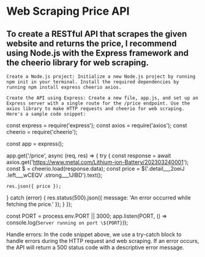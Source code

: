 # Web Scraping Price API
## To create a RESTful API that scrapes the given website and returns the price, I recommend using Node.js with the Express framework and the cheerio library for web scraping.

 

    Create a Node.js project: Initialize a new Node.js project by running npm init in your terminal. Install the required dependencies by running npm install express cheerio axios.

    Create the API using Express: Create a new file, app.js, and set up an Express server with a single route for the /price endpoint. Use the axios library to make HTTP requests and cheerio for web scraping. Here's a sample code snippet:

const express = require('express');
const axios = require('axios');
const cheerio = require('cheerio');

const app = express();

app.get('/price', async (req, res) => {
  try {
    const response = await axios.get('https://www.metal.com/Lithium-ion-Battery/202303240001');
    const $ = cheerio.load(response.data);
    const price = $('.detail___2oeiJ .left___wCEQV .strong___1JlBD').text();

    res.json({ price });
  } catch (error) {
    res.status(500).json({ message: 'An error occurred while fetching the price.' });
  }
});

const PORT = process.env.PORT || 3000;
app.listen(PORT, () => console.log(`Server running on port \${PORT}`));


Handle errors: In the code snippet above, we use a try-catch block to handle errors during the HTTP request and web scraping. If an error occurs, the API will return a 500 status code with a descriptive error message.
